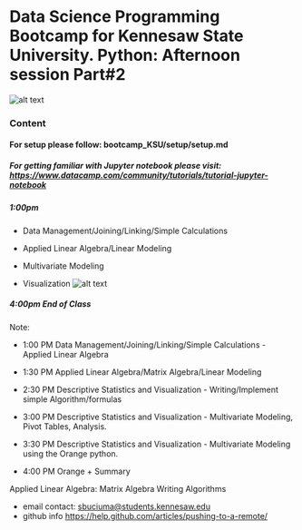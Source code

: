 # Data Science Programming Bootcamp for Kennesaw State University. Python: Afternoon session Part#2

![alt text](https://github.com/sb0709/bootcamp_KSU/blob/master/pictures/Analytics%20and%20Data%20Science%20Institute_logo.png?raw=true)

### Content


#### For setup please follow: bootcamp_KSU/setup/setup.md

##### For getting familiar with Jupyter notebook please visit: https://www.datacamp.com/community/tutorials/tutorial-jupyter-notebook

##### 1:00pm

* Data Management/Joining/Linking/Simple Calculations

* Applied Linear Algebra/Linear Modeling

* Multivariate Modeling

* Visualization
![alt text](https://github.com/sb0709/bootcamp_KSU/blob/master/pictures/Modeling_using_Visual_Programming_in_Orange3.png?raw=true)
##### 4:00pm End of Class

Note:

* 1:00 PM Data Management/Joining/Linking/Simple Calculations - Applied Linear Algebra
* 1:30 PM Applied Linear Algebra/Matrix Algebra/Linear Modeling

* 2:30 PM Descriptive Statistics and Visualization - Writing/Implement simple Algorithm/formulas
* 3:00 PM Descriptive Statistics and Visualization - Multivariate Modeling, Pivot Tables, Analysis.
* 3:30 PM Descriptive Statistics and Visualization - Multivariate Modeling using the Orange python.
* 4:00 PM Orange + Summary

Applied Linear Algebra:
Matrix Algebra
Writing Algorithms

* email contact: sbuciuma@students.kennesaw.edu
* github info https://help.github.com/articles/pushing-to-a-remote/
